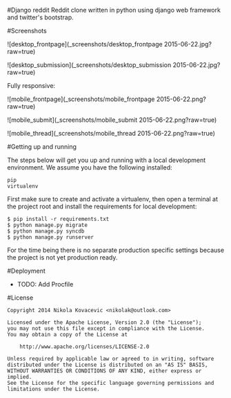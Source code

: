 #Django reddit
Reddit clone written in python using django web framework and twitter's bootstrap.

#Screenshots

![desktop_frontpage](_screenshots/desktop_frontpage 2015-06-22.jpg?raw=true)

![desktop_submission](_screenshots/desktop_submission 2015-06-22.jpg?raw=true)

Fully responsive:

![mobile_frontpage](_screenshots/mobile_frontpage 2015-06-22.png?raw=true)

![mobile_submit](_screenshots/mobile_submit 2015-06-22.png?raw=true)

![mobile_thread](_screenshots/mobile_thread 2015-06-22.png?raw=true)

#Getting up and running

The steps below will get you up and running with a local development environment. We assume you have the following installed:

    pip
    virtualenv
    
First make sure to create and activate a virtualenv, then open a terminal at the project root and install the requirements for local development:

    $ pip install -r requirements.txt
    $ python manage.py migrate
    $ python manage.py syncdb
    $ python manage.py runserver
    
For the time being there is no separate production specific settings because the project is not yet production ready.

#Deployment

* TODO: Add Procfile

#License

    Copyright 2014 Nikola Kovacevic <nikolak@outlook.com>

    Licensed under the Apache License, Version 2.0 (the "License");
    you may not use this file except in compliance with the License.
    You may obtain a copy of the License at

        http://www.apache.org/licenses/LICENSE-2.0

    Unless required by applicable law or agreed to in writing, software
    distributed under the License is distributed on an "AS IS" BASIS,
    WITHOUT WARRANTIES OR CONDITIONS OF ANY KIND, either express or implied.
    See the License for the specific language governing permissions and
    limitations under the License.



